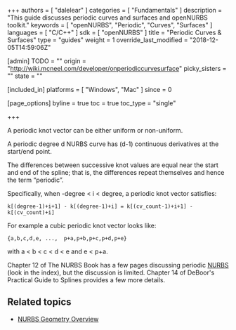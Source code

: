 +++
authors = [ "dalelear" ]
categories = [ "Fundamentals" ]
description = "This guide discusses periodic curves and surfaces and openNURBS toolkit."
keywords = [ "openNURBS", "Periodic", "Curves", "Surfaces" ]
languages = [ "C/C++" ]
sdk = [ "openNURBS" ]
title = "Periodic Curves & Surfaces"
type = "guides"
weight = 1
override_last_modified = "2018-12-05T14:59:06Z"

[admin]
TODO = ""
origin = "http://wiki.mcneel.com/developer/onperiodiccurvesurface"
picky_sisters = ""
state = ""

[included_in]
platforms = [ "Windows", "Mac" ]
since = 0

[page_options]
byline = true
toc = true
toc_type = "single"

+++

 
A periodic knot vector can be either uniform or non-uniform.

A periodic degree d NURBS curve has (d-1) continuous derivatives at the start/end point.

The differences between successive knot values are equal near the start and end of the spline; that is, the differences repeat themselves and hence the term “periodic”.

Specifically, when -degree < i < degree, a periodic knot vector satisfies:

```
k[(degree-1)+i+1] - k[(degree-1)+i] = k[(cv_count-1)+i+1] - k[(cv_count)+i]
```

For example a cubic periodic knot vector looks like:

```
{a,b,c,d,e, ...,  p+a,p+b,p+c,p+d,p+e}
```

with a < b < c < d < e and e < p+a.

Chapter 12 of The NURBS Book has a few pages discussing periodic [NURBS](/guides/opennurbs/nurbs-geometry-overview/) (look in the index), but the discussion is limited.  Chapter 14 of DeBoor's Practical Guide to Splines provides a few more details.

## Related topics

- [NURBS Geometry Overview](/guides/opennurbs/nurbs-geometry-overview/)
